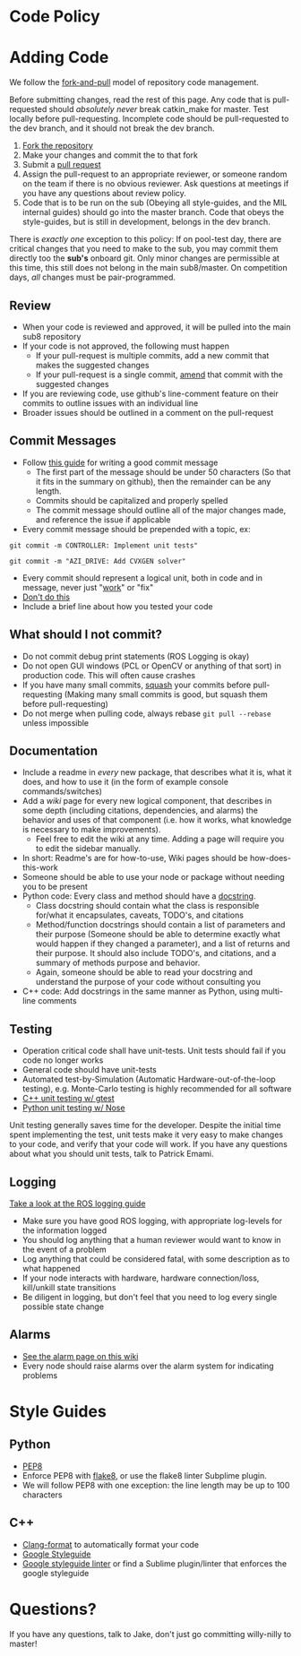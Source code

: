 Code Policy
===========

# Adding Code
We follow the [fork-and-pull](https://guides.github.com/activities/contributing-to-open-source/) model of repository code management. 

Before submitting changes, read the rest of this page. Any code that is pull-requested should *absolutely never* break catkin_make for master. Test locally before pull-requesting. Incomplete code should be pull-requested to the dev branch, and it should not break the dev branch.

1. [Fork the repository](https://help.github.com/articles/fork-a-repo/)
2. Make your changes and commit the to that fork
3. Submit a [pull request](https://help.github.com/articles/using-pull-requests/)
4. Assign the pull-request to an appropriate reviewer, or someone random on the team if there is no obvious reviewer. Ask questions at meetings if you have any questions about review policy.
5. Code that is to be run on the sub (Obeying all style-guides, and the MIL internal guides) should go into the master branch. Code that obeys the style-guides, but is still in development, belongs in the dev branch.

There is *exactly one* exception to this policy:
If on pool-test day, there are critical changes that you need to make to the sub, you may commit them directly too the **sub's** onboard git. Only minor changes are permissible at this time, this still does not belong in the main sub8/master. On competition days, *all* changes must be pair-programmed.

## Review
* When your code is reviewed and approved, it will be pulled into the main sub8 repository
* If your code is not approved, the following must happen
    * If your pull-request is multiple commits, add a new commit that makes the suggested changes
    * If your pull-request is a single commit, [amend](https://www.atlassian.com/git/tutorials/rewriting-history/git-commit--amend) that commit with the suggested changes
* If you are reviewing code, use github's line-comment feature on their commits to outline issues with an individual line
* Broader issues should be outlined in a comment on the pull-request

## Commit Messages
* Follow [this guide](http://tbaggery.com/2008/04/19/a-note-about-git-commit-messages.html) for writing a good commit message
    * The first part of the message should be under 50 characters (So that it fits in the summary on github), then the remainder can be any length.
    * Commits should be capitalized and properly spelled
    * The commit message should outline all of the major changes made, and reference the issue if applicable
* Every commit message should be prepended with a topic, ex:

`git commit -m CONTROLLER: Implement unit tests"`

`git commit -m "AZI_DRIVE: Add CVXGEN solver"`

* Every commit should represent a logical unit, both in code and in message, never just "[work](https://github.com/uf-mil/SubjuGator/commits/master?page=4)" or "fix"
* [Don't do this](http://www.commitlogsfromlastnight.com/)
* Include a brief line about how you tested your code

## What should I not commit?
* Do not commit debug print statements (ROS Logging is okay)
* Do not open GUI windows (PCL or OpenCV or anything of that sort) in production code. This will often cause crashes
* If you have many small commits, [squash](http://stackoverflow.com/questions/5189560/squash-my-last-x-commits-together-using-git) your commits before pull-requesting (Making many small commits is good, but squash them before pull-requesting)
* Do not merge when pulling code, always rebase `git pull --rebase` unless impossible

## Documentation
* Include a readme in *every* new package, that describes what it is, what it does, and how to use it (in the form of example console commands/switches)
* Add a *wiki* page for every new logical component, that describes in some depth (including citations, dependencies, and alarms) the behavior and uses of that component (i.e. how it works, what knowledge is necessary to make improvements).
    * Feel free to edit the wiki at any time. Adding a page will require you to edit the sidebar manually.
* In short: Readme's are for how-to-use, Wiki pages should be how-does-this-work
* Someone should be able to use your node or package without needing you to be present
* Python code: Every class and method should have a [docstring](https://en.wikipedia.org/wiki/Docstring#Python). 
    * Class docstring should contain what the class is responsible for/what it encapsulates, caveats, TODO's, and citations
    * Method/function docstrings should contain a list of parameters and their purpose (Someone should be able to determine exactly what would happen if they changed a parameter), and a list of returns and their purpose. It should also include TODO's, and citations, and a summary of methods purpose and behavior.
    * Again, someone should be able to read your docstring and understand the purpose of your code without consulting you
* C++ code: Add docstrings in the same manner as Python, using multi-line comments

## Testing
* Operation critical code shall have unit-tests. Unit tests should fail if you code no longer works
* General code should have unit-tests
* Automated test-by-Simulation (Automatic Hardware-out-of-the-loop testing), e.g. Monte-Carlo testing is highly recommended for all software
* [C++ unit testing w/ gtest](https://code.google.com/p/googletest/)
* [Python unit testing w/ Nose](https://nose.readthedocs.org/en/latest/)

Unit testing generally saves time for the developer. Despite the initial time spent implementing the test, unit tests make it very easy to make changes to your code, and verify that your code will work.
If you have any questions about what you should unit tests, talk to Patrick Emami.

## Logging
[Take a look at the ROS logging guide](http://wiki.ros.org/roscpp/Overview/Logging)
* Make sure you have good ROS logging, with appropriate log-levels for the information logged
* You should log anything that a human reviewer would want to know in the event of a problem
* Log anything that could be considered fatal, with some description as to what happened
* If your node interacts with hardware, hardware connection/loss, kill/unkill state transitions
* Be diligent in logging, but don't feel that you need to log every single possible state change

## Alarms
* [See the alarm page on this wiki](https://github.com/uf-mil/Sub8/wiki/System-Alarms)
* Every node should raise alarms over the alarm system for indicating problems

# Style Guides

## Python
* [PEP8](https://www.python.org/dev/peps/pep-0008/)
* Enforce PEP8 with [flake8](https://pypi.python.org/pypi/flake8), or use the flake8 linter Subplime plugin.
* We will follow PEP8 with one exception: the line length may be up to 100 characters

## C++ 
* [Clang-format](https://github.com/rosshemsley/SublimeClangFormat) to automatically format your code
* [Google Styleguide](https://google-styleguide.googlecode.com/svn/trunk/cppguide.html)
* [Google styleguide linter](https://google-styleguide.googlecode.com/svn/trunk/cpplint/cpplint.py) or find a Sublime plugin/linter that enforces the google styleguide


# Questions?

If you have any questions, talk to Jake, don't just go committing willy-nilly to master!